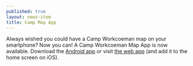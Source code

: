 ```yaml
---
published: true
layout: news-item
title: Camp Map App
---
```


Always wished you could have a Camp Workcoeman map on your smartphone? Now
you can! A Camp Workcoeman Map App is now available. Download the
[Android app](https://play.google.com/store/apps/details?id=net.mpetroff.campworkcoemanmap)
or visit [the web app](https://map.campworkcoeman.org/) (and add it to the home
screen on iOS).
